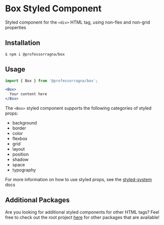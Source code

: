 # Box Styled Component

Styled component for the `<div>` HTML tag, using non-flex and non-grid properties

## Installation

```
$ npm i @professorragna/box
```

## Usage

```jsx
import { Box } from '@professorragna/box';

<Box>
  Your content here
</Box>
```

The `<Box>` styled component supports the following categories of styled props:

- background
- border
- color
- flexbox
- grid
- layout
- position
- shadow
- space
- typography

For more information on how to use styled props, see the [styled-system](https://styled-system.com/api/) docs

## Additional Packages

Are you looking for additional styled components for other HTML tags? Feel free to check out the root project [here](https://github.com/jpbullalayao/ragna-lerna) for other packages that are available!

